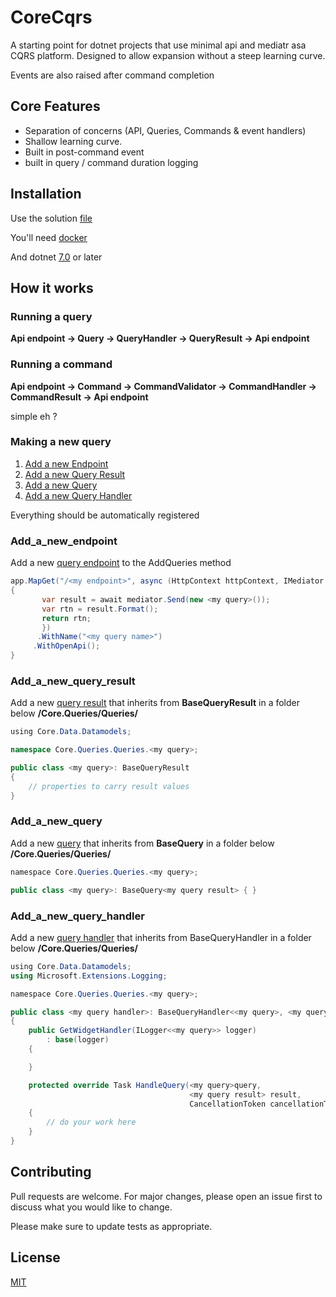 
# CoreCqrs

A starting point for dotnet projects that use minimal api and mediatr asa CQRS platform. Designed to allow expansion without a steep learning curve.


Events are also raised after command completion 

## Core Features 
* Separation of concerns (API, Queries, Commands & event handlers)
* Shallow learning curve.
* Built in post-command event
* built in query / command duration logging    

## Installation
Use the solution [file](https://github.com/NTiering/CoreCqrs/blob/main/Core/Core.sln) 

You'll need [docker](https://www.docker.com/)

And dotnet [7.0](https://dotnet.microsoft.com/en-us/download/dotnet/7.0) or later

## How it works

### Running a query 

**Api endpoint → Query → QueryHandler → QueryResult →  Api endpoint**

### Running a command

**Api endpoint → Command → CommandValidator → CommandHandler → CommandResult →  Api endpoint**

simple eh ? 

### Making a new query
1. [Add a new Endpoint](./readme.md#Add_a_new_endpoint)
2. [Add a new Query Result](./readme.md#Add_a_new_query_result)
3. [Add a new Query](./readme.md#Add_a_new_query)
4. [Add a new Query Handler](./readme.md#Add_a_new_query_handler)

Everything should be automatically registered

### Add_a_new_endpoint

Add a new [query endpoint](https://github.com/NTiering/CoreCqrs/blob/main/Core/Endpoints.cs) to the AddQueries method 
```csharp
app.MapGet("/<my endpoint>", async (HttpContext httpContext, IMediator mediator) =>
{
       var result = await mediator.Send(new <my query>());
       var rtn = result.Format();
       return rtn;
       })
      .WithName("<my query name>")
     .WithOpenApi();
}
```
### Add_a_new_query_result

Add a new [query result](https://github.com/NTiering/CoreCqrs/blob/main/Core.Queries/Queries/Widgets/GetWidgetResult.cs) that inherits from **BaseQueryResult** in a folder below **/Core.Queries/Queries/** 

```csharp
﻿using Core.Data.Datamodels;

namespace Core.Queries.Queries.<my query>;

public class <my query>: BaseQueryResult
{
    // properties to carry result values
}
```

### Add_a_new_query

Add a new [query](https://github.com/NTiering/CoreCqrs/blob/main/Core.Queries/Queries/Widgets/GetWidgetQuery.cs) that inherits from **BaseQuery**  in a folder below **/Core.Queries/Queries/** 

```csharp
﻿namespace Core.Queries.Queries.<my query>;

public class <my query>: BaseQuery<my query result> { }
```

### Add_a_new_query_handler

Add a new [query handler](https://github.com/NTiering/CoreCqrs/blob/main/Core.Queries/Queries/Widgets/GetWidgetHandler.cs) that inherits from BaseQueryHandler in a folder below **/Core.Queries/Queries/** 

```csharp
﻿using Core.Data.Datamodels;
using Microsoft.Extensions.Logging;

﻿namespace Core.Queries.Queries.<my query>;

public class <my query handler>: BaseQueryHandler<<my query>, <my query result>>
{
    public GetWidgetHandler(ILogger<<my query>> logger)
        : base(logger)
    {

    }

    protected override Task HandleQuery(<my query>query, 
                                        <my query result> result, 
                                        CancellationToken cancellationToken)
    {
        // do your work here
    }
}
```


## Contributing

Pull requests are welcome. For major changes, please open an issue first
to discuss what you would like to change.

Please make sure to update tests as appropriate.

## License

[MIT](https://choosealicense.com/licenses/mit/)
